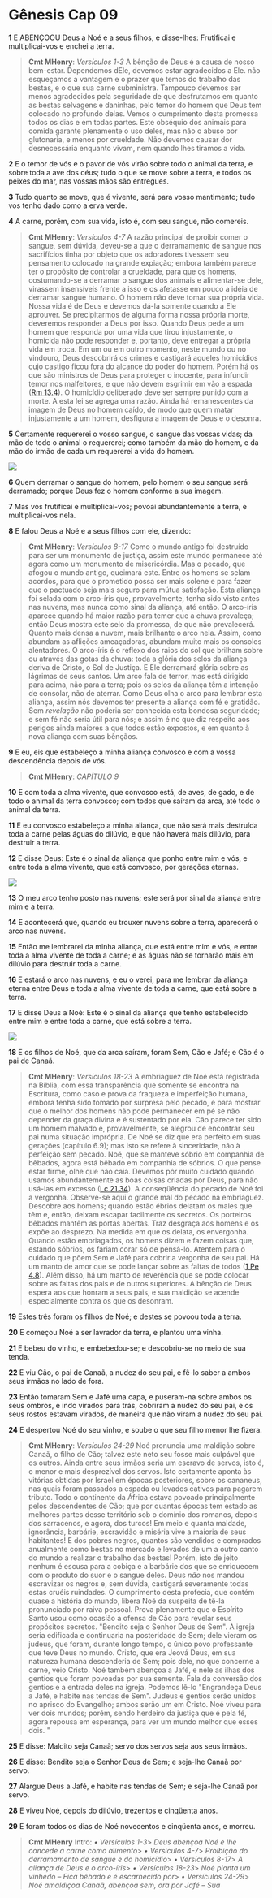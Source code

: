 # Gênesis Cap 09

**1** 	E ABENÇOOU Deus a Noé e a seus filhos, e disse-lhes: Frutificai e multiplicai-vos e enchei a terra.

> **Cmt MHenry**: *Versículos 1-3* A bênção de Deus é a causa de nosso bem-estar. Dependemos dEle, devemos estar agradecidos a Ele. não esqueçamos a vantagem e o prazer que temos do trabalho das bestas, e o que sua carne subministra. Tampouco devemos ser menos agradecidos pela seguridade de que desfrutamos em quanto as bestas selvagens e daninhas, pelo temor do homem que Deus tem colocado no profundo delas. Vemos o cumprimento desta promessa todos os dias e em todas partes. Este obséquio dos animais para comida garante plenamente o uso deles, mas não o abuso por glutonaria, e menos por crueldade. Não devemos causar dor desnecessária enquanto vivam, nem quando lhes tiramos a vida.

**2** 	E o temor de vós e o pavor de vós virão sobre todo o animal da terra, e sobre toda a ave dos céus; tudo o que se move sobre a terra, e todos os peixes do mar, nas vossas mãos são entregues.

**3** 	Tudo quanto se move, que é vivente, será para vosso mantimento; tudo vos tenho dado como a erva verde.

**4** 	A carne, porém, com sua vida, isto é, com seu sangue, não comereis.

> **Cmt MHenry**: *Versículos 4-7* A razão principal de proibir comer o sangue, sem dúvida, deveu-se a que o derramamento de sangue nos sacrifícios tinha por objeto que os adoradores tivessem seu pensamento colocado na grande expiação; embora também parece ter o propósito de controlar a crueldade, para que os homens, costumando-se a derramar o sangue dos animais e alimentar-se dele, virassem insensíveis frente a isso e os afetasse em pouco a idéia de derramar sangue humano. O homem não deve tomar sua própria vida. Nossa vida é de Deus e devemos dá-la somente quando a Ele aprouver. Se precipitarmos de alguma forma nossa própria morte, deveremos responder a Deus por isso. Quando Deus pede a um homem que responda por uma vida que tirou injustamente, o homicida não pode responder e, portanto, deve entregar a própria vida em troca. Em um ou em outro momento, neste mundo ou no vindouro, Deus descobrirá os crimes e castigará aqueles homicídios cujo castigo ficou fora do alcance do poder do homem. Porém há os que são ministros de Deus para proteger o inocente, para infundir temor nos malfeitores, e que não devem esgrimir em vão a espada ([Rm 13.4](../45N-Rm/13.md#4)). O homicídio deliberado deve ser sempre punido com a morte. A esta lei se agrega uma razão. Ainda há remanescentes da imagem de Deus no homem caído, de modo que quem matar injustamente a um homem, desfigura a imagem de Deus e o desonra.

**5** 	Certamente requererei o vosso sangue, o sangue das vossas vidas; da mão de todo o animal o requererei; como também da mão do homem, e da mão do irmão de cada um requererei a vida do homem.

![](../Images/SweetPublishing/1-9-2.jpg) 

**6** 	Quem derramar o sangue do homem, pelo homem o seu sangue será derramado; porque Deus fez o homem conforme a sua imagem.

**7** 	Mas vós frutificai e multiplicai-vos; povoai abundantemente a terra, e multiplicai-vos nela.

**8** 	E falou Deus a Noé e a seus filhos com ele, dizendo:

> **Cmt MHenry**: *Versículos 8-17* Como o mundo antigo foi destruído para ser um monumento de justiça, assim este mundo permanece até agora como um monumento de misericórdia. Mas o pecado, que afogou o mundo antigo, queimará este. Entre os homens se selam acordos, para que o prometido possa ser mais solene e para fazer que o pactuado seja mais seguro para mútua satisfação. Esta aliança foi selada com o arco-íris que, provavelmente, tenha sido visto antes nas nuvens, mas nunca como sinal da aliança, até então. O arco-íris aparece quando há maior razão para temer que a chuva prevaleça; então Deus mostra este selo da promessa, de que não prevalecerá. Quanto mais densa a nuvem, mais brilhante o arco nela. Assim, como abundam as aflições ameaçadoras, abundam muito mais os consolos alentadores. O arco-íris é o reflexo dos raios do sol que brilham sobre ou através das gotas da chuva: toda a glória dos selos da aliança deriva de Cristo, o Sol de Justiça. E Ele derramará glória sobre as lágrimas de seus santos. Um arco fala de terror, mas está dirigido para acima, não para a terra; pois os selos da aliança têm a intenção de consolar, não de aterrar. Como Deus olha o arco para lembrar esta aliança, assim nós devemos ter presente a aliança com fé e gratidão. Sem *revelação* não poderia ser conhecida esta bondosa seguridade; e sem fé não seria útil para nós; e assim é no que diz respeito aos perigos ainda maiores a que todos estão expostos, e em quanto à nova aliança com suas bênçãos.

**9** 	E eu, eis que estabeleço a minha aliança convosco e com a vossa descendência depois de vós.

> **Cmt MHenry**: *CAPÍTULO 9*

**10** 	E com toda a alma vivente, que convosco está, de aves, de gado, e de todo o animal da terra convosco; com todos que saíram da arca, até todo o animal da terra.

**11** 	E eu convosco estabeleço a minha aliança, que não será mais destruída toda a carne pelas águas do dilúvio, e que não haverá mais dilúvio, para destruir a terra.

**12** 	E disse Deus: Este é o sinal da aliança que ponho entre mim e vós, e entre toda a alma vivente, que está convosco, por gerações eternas.

![](../Images/SweetPublishing/1-9-4.jpg) 

**13** 	O meu arco tenho posto nas nuvens; este será por sinal da aliança entre mim e a terra.

**14** 	E acontecerá que, quando eu trouxer nuvens sobre a terra, aparecerá o arco nas nuvens.

**15** 	Então me lembrarei da minha aliança, que está entre mim e vós, e entre toda a alma vivente de toda a carne; e as águas não se tornarão mais em dilúvio para destruir toda a carne.

**16** 	E estará o arco nas nuvens, e eu o verei, para me lembrar da aliança eterna entre Deus e toda a alma vivente de toda a carne, que está sobre a terra.

**17** 	E disse Deus a Noé: Este é o sinal da aliança que tenho estabelecido entre mim e entre toda a carne, que está sobre a terra.

![](../Images/SweetPublishing/1-9-5.jpg) 

**18** 	E os filhos de Noé, que da arca saíram, foram Sem, Cão e Jafé; e Cão é o pai de Canaã.

> **Cmt MHenry**: *Versículos 18-23* A embriaguez de Noé está registrada na Bíblia, com essa transparência que somente se encontra na Escritura, como caso e prova da fraqueza e imperfeição humana, embora tenha sido tomado por surpresa pelo pecado, e para mostrar que o melhor dos homens não pode permanecer em pé se não depender da graça divina e é sustentado por ela. Cão parece ter sido um homem malvado e, provavelmente, se alegrou de encontrar seu pai numa situação imprópria. De Noé se diz que era perfeito em suas gerações (capítulo 6.9); mas isto se refere à sinceridade, não à perfeição sem pecado. Noé, que se manteve sóbrio em companhia de bêbados, agora está bêbado em companhia de sóbrios. O que pense estar firme, olhe que não caia. Devemos pôr muito cuidado quando usamos abundantemente as boas coisas criadas por Deus, para não usá-las em excesso ([Lc 21.34](../42N-Lc/21.md#34)). A conseqüência do pecado de Noé foi a vergonha. Observe-se aqui o grande mal do pecado na embriaguez. Descobre aos homens; quando estão ébrios delatam os males que têm e, então, deixam escapar facilmente os secretos. Os porteiros bêbados mantêm as portas abertas. Traz desgraça aos homens e os expõe ao desprezo. Na medida em que os delata, os envergonha. Quando estão embriagados, os homens dizem e fazem coisas que, estando sóbrios, os fariam corar só de pensá-lo. Atentem para o cuidado que põem Sem e Jafé para cobrir a vergonha de seu pai. Há um manto de amor que se pode lançar sobre as faltas de todos ([1 Pe 4.8](../60N-1Pe/04.md#8)). Além disso, há um manto de reverência que se pode colocar sobre as faltas dos pais e de outros superiores. A bênção de Deus espera aos que honram a seus pais, e sua maldição se acende especialmente contra os que os desonram.

**19** 	Estes três foram os filhos de Noé; e destes se povoou toda a terra.

**20** 	E começou Noé a ser lavrador da terra, e plantou uma vinha.

**21** 	E bebeu do vinho, e embebedou-se; e descobriu-se no meio de sua tenda.

**22** 	E viu Cão, o pai de Canaã, a nudez do seu pai, e fê-lo saber a ambos seus irmãos no lado de fora.

**23** 	Então tomaram Sem e Jafé uma capa, e puseram-na sobre ambos os seus ombros, e indo virados para trás, cobriram a nudez do seu pai, e os seus rostos estavam virados, de maneira que não viram a nudez do seu pai.

**24** 	E despertou Noé do seu vinho, e soube o que seu filho menor lhe fizera.

> **Cmt MHenry**: *Versículos 24-29* Noé pronuncia uma maldição sobre Canaã, o filho de Cão; talvez este neto seu fosse mais culpável que os outros. Ainda entre seus irmãos seria um escravo de servos, isto é, o menor e mais desprezível dos servos. Isto certamente aponta às vitórias obtidas por Israel em épocas posteriores, sobre os cananeus, nas quais foram passados a espada ou levados cativos para pagarem tributo. Todo o continente da África estava povoado principalmente pelos descendentes de Cão; que por quantas épocas tem estado as melhores partes desse território sob o domínio dos romanos, depois dos sarracenos, e agora, dos turcos! Em meio e quanta maldade, ignorância, barbárie, escravidão e miséria vive a maioria de seus habitantes! E dos pobres negros, quantos são vendidos e comprados anualmente como bestas no mercado e levados de um a outro canto do mundo a realizar o trabalho das bestas! Porém, isto de jeito nenhum é escusa para a cobiça e a barbárie dos que se enriquecem com o produto do suor e o sangue deles. Deus *não* nos mandou escravizar os negros e, sem dúvida, castigará severamente todas estas cruéis ruindades. O cumprimento desta profecia, que contém quase a história do mundo, libera Noé da suspeita de tê-la pronunciado por raiva pessoal. Prova plenamente que o Espírito Santo usou como ocasião a ofensa de Cão para revelar seus propósitos secretos. "Bendito seja o Senhor Deus de Sem". A igreja seria edificada e continuaria na posteridade de Sem; dele vieram os judeus, que foram, durante longo tempo, o único povo professante que teve Deus no mundo. Cristo, que era Jeová Deus, em sua natureza humana descenderia de Sem; pois dele, no que concerne a carne, veio Cristo. Noé também abençoa a Jafé, e nele as ilhas dos gentios que foram povoadas por sua semente. Fala da conversão dos gentios e a entrada deles na igreja. Podemos lê-lo "Engrandeça Deus a Jafé, e habite nas tendas de Sem". Judeus e gentios serão unidos no aprisco do Evangelho; ambos serão um em Cristo. Noé viveu para ver dois mundos; porém, sendo herdeiro da justiça que é pela fé, agora repousa em esperança, para ver um mundo melhor que esses dois. "

**25** 	E disse: Maldito seja Canaã; servo dos servos seja aos seus irmãos.

**26** 	E disse: Bendito seja o Senhor Deus de Sem; e seja-lhe Canaã por servo.

**27** 	Alargue Deus a Jafé, e habite nas tendas de Sem; e seja-lhe Canaã por servo.

**28** 	E viveu Noé, depois do dilúvio, trezentos e cinqüenta anos.

**29** 	E foram todos os dias de Noé novecentos e cinqüenta anos, e morreu.


> **Cmt MHenry** Intro: *• Versículos 1-3*> *Deus abençoa Noé e lhe concede a carne como alimento*> *• Versículos 4-7*> *Proibição do derramamento de sangue e do homicídio*> *• Versículos 8-17*> *A aliança de Deus e o arco-íris*> *• Versículos 18-23*> *Noé planta um vinhedo – Fica bêbado e é escarnecido por*> *• Versículos 24-29*> *Noé amaldiçoa Canaã, abençoa sem, ora por Jafé – Sua*
